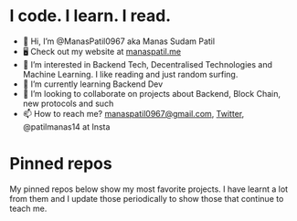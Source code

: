 # I code. I learn. I read.
- 👋 Hi, I’m @ManasPatil0967 aka Manas Sudam Patil
- 🖥️ Check out my website at [manaspatil.me](https://www.manaspatil.me/)
- 👀 I’m interested in Backend Tech, Decentralised Technologies and Machine Learning. I like reading and just random surfing.
- 🌱 I’m currently learning Backend Dev
- 💞️ I’m looking to collaborate on projects about Backend, Block Chain, new protocols and such
- 📫 How to reach me? manaspatil0967@gmail.com, [Twitter](https://twitter.com/ManasPatil1404), @patilmanas14 at Insta

# Pinned repos
My pinned repos below show my most favorite projects. I have learnt a lot from them and I update those periodically to show those that continue to teach me.
<!---
ManasPatil0967/ManasPatil0967 is a ✨ special ✨ repository because its `README.md` (this file) appears on your GitHub profile.
You can click the Preview link to take a look at your changes.
--->
